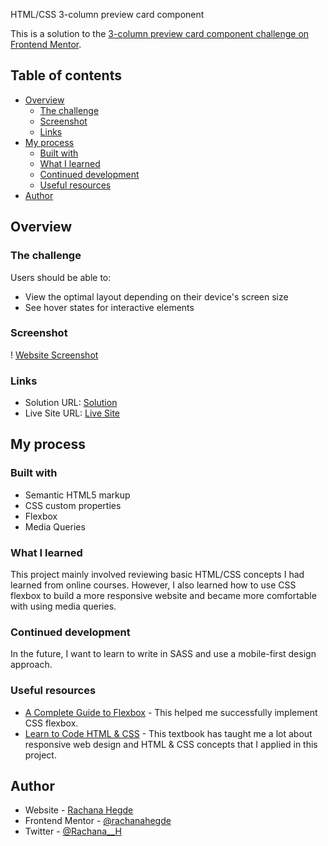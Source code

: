 HTML/CSS 3-column preview card component

This is a solution to the [3-column preview card component challenge on Frontend Mentor](https://www.frontendmentor.io/challenges/3column-preview-card-component-pH92eAR2-).

## Table of contents

- [Overview](#overview)
  - [The challenge](#the-challenge)
  - [Screenshot](#screenshot)
  - [Links](#links)
- [My process](#my-process)
  - [Built with](#built-with)
  - [What I learned](#what-i-learned)
  - [Continued development](#continued-development)
  - [Useful resources](#useful-resources)
- [Author](#author)

## Overview

### The challenge

Users should be able to:

- View the optimal layout depending on their device's screen size
- See hover states for interactive elements

### Screenshot

! [Website Screenshot](3-column-preview-card-screenshot.png)

### Links

- Solution URL: [Solution](https://github.com/rachanahegde/3-column-preview-card)
- Live Site URL: [Live Site](https://rachanahegde.github.io/3-column-preview-card/index.html)

## My process

### Built with

- Semantic HTML5 markup
- CSS custom properties
- Flexbox
- Media Queries 

### What I learned

This project mainly involved reviewing basic HTML/CSS concepts I had learned from online courses. However, I also learned how to use CSS flexbox to build a more responsive website and became more comfortable with using media queries. 

### Continued development

In the future, I want to learn to write in SASS and use a mobile-first design approach.

### Useful resources

- [A Complete Guide to Flexbox](https://css-tricks.com/snippets/css/a-guide-to-flexbox/) - This helped me successfully implement CSS flexbox.
- [Learn to Code HTML & CSS](https://learn.shayhowe.com/) - This textbook has taught me a lot about responsive web design and HTML & CSS concepts that I applied in this project.

## Author

- Website - [Rachana Hegde](http://rachanahegde.squarespace.com/)
- Frontend Mentor - [@rachanahegde](https://www.frontendmentor.io/profile/rachanahegde)
- Twitter - [@Rachana__H](https://twitter.com/Rachana__H)
